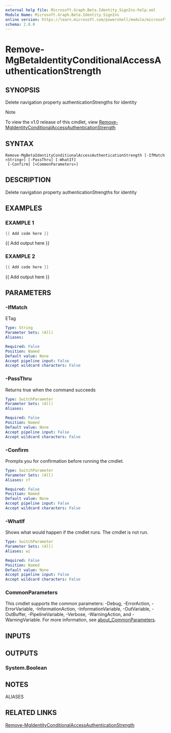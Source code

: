```yaml
---
external help file: Microsoft.Graph.Beta.Identity.SignIns-help.xml
Module Name: Microsoft.Graph.Beta.Identity.SignIns
online version: https://learn.microsoft.com/powershell/module/microsoft.graph.beta.identity.signins/remove-mgbetaidentityconditionalaccessauthenticationstrength
schema: 2.0.0
---
```


# Remove-MgBetaIdentityConditionalAccessAuthenticationStrength

## SYNOPSIS
Delete navigation property authenticationStrengths for identity

> [!NOTE]
> To view the v1.0 release of this cmdlet, view [Remove-MgIdentityConditionalAccessAuthenticationStrength](/powershell/module/Microsoft.Graph.Identity.SignIns/Remove-MgIdentityConditionalAccessAuthenticationStrength?view=graph-powershell-v1.0)

## SYNTAX

```
Remove-MgBetaIdentityConditionalAccessAuthenticationStrength [-IfMatch <String>] [-PassThru] [-WhatIf]
 [-Confirm] [<CommonParameters>]
```

## DESCRIPTION
Delete navigation property authenticationStrengths for identity

## EXAMPLES

### EXAMPLE 1
```powershell
{{ Add code here }}
```

{{ Add output here }}

### EXAMPLE 2
```powershell
{{ Add code here }}
```

{{ Add output here }}

## PARAMETERS

### -IfMatch
ETag

```yaml
Type: String
Parameter Sets: (All)
Aliases:

Required: False
Position: Named
Default value: None
Accept pipeline input: False
Accept wildcard characters: False
```

### -PassThru
Returns true when the command succeeds

```yaml
Type: SwitchParameter
Parameter Sets: (All)
Aliases:

Required: False
Position: Named
Default value: None
Accept pipeline input: False
Accept wildcard characters: False
```

### -Confirm
Prompts you for confirmation before running the cmdlet.

```yaml
Type: SwitchParameter
Parameter Sets: (All)
Aliases: cf

Required: False
Position: Named
Default value: None
Accept pipeline input: False
Accept wildcard characters: False
```

### -WhatIf
Shows what would happen if the cmdlet runs.
The cmdlet is not run.

```yaml
Type: SwitchParameter
Parameter Sets: (All)
Aliases: wi

Required: False
Position: Named
Default value: None
Accept pipeline input: False
Accept wildcard characters: False
```

### CommonParameters
This cmdlet supports the common parameters: -Debug, -ErrorAction, -ErrorVariable, -InformationAction, -InformationVariable, -OutVariable, -OutBuffer, -PipelineVariable, -Verbose, -WarningAction, and -WarningVariable. For more information, see [about_CommonParameters](http://go.microsoft.com/fwlink/?LinkID=113216).

## INPUTS

## OUTPUTS

### System.Boolean
## NOTES

ALIASES

## RELATED LINKS
[Remove-MgIdentityConditionalAccessAuthenticationStrength](/powershell/module/Microsoft.Graph.Identity.SignIns/Remove-MgIdentityConditionalAccessAuthenticationStrength?view=graph-powershell-v1.0)
